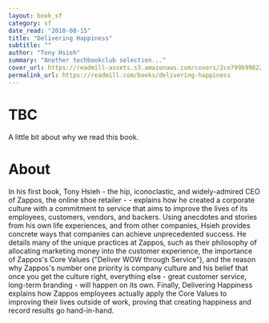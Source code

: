```yaml
---
layout: book_sf
category: sf
date_read: "2010-08-15"
title: "Delivering Happiness"
subtitle: ""
author: "Tony Hsieh"
summary: "Another techbookclub selection..."
cover_url: https://readmill-assets.s3.amazonaws.com/covers/2ce799b998224911bcedcf3d47ebc045-original.png?1351869501
permalink_url: https://readmill.com/books/delivering-happiness
---
```


# TBC
A little bit about why we read this book.

# About
In his first book, Tony Hsieh - the hip, iconoclastic, and widely-admired CEO of Zappos, the online shoe retailer - - explains how he created a corporate culture with a commitment to service that aims to improve the lives of its employees, customers, vendors, and backers. Using anecdotes and stories from his own life experiences, and from other companies, Hsieh provides concrete ways that companies can achieve unprecedented success. He details many of the unique practices at Zappos, such as their philosophy of allocating marketing money into the customer experience, the importance of Zappos's Core Values (&quot;Deliver WOW through Service&quot;), and the reason why Zappos's number one priority is company culture and his belief that once you get the culture right, everything else - great customer service, long-term branding - will happen on its own. Finally, Delivering Happiness explains how Zappos employees actually apply the Core Values to improving their lives outside of work, proving that creating happiness and record results go hand-in-hand.
